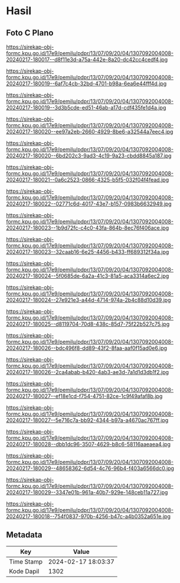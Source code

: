 # Hasil

## Foto C Plano

https://sirekap-obj-formc.kpu.go.id/17e9/pemilu/pdpr/13/07/09/20/04/1307092004008-20240217-180017--d8f11e3d-a75a-442e-8a20-dc42cc4cedf4.jpg

https://sirekap-obj-formc.kpu.go.id/17e9/pemilu/pdpr/13/07/09/20/04/1307092004008-20240217-180019--6af7c4cb-32bd-4701-b98a-6ea6e44fff4d.jpg

https://sirekap-obj-formc.kpu.go.id/17e9/pemilu/pdpr/13/07/09/20/04/1307092004008-20240217-180019--3d3b5cde-ed51-46ab-a17d-cdf435fe1d4a.jpg

https://sirekap-obj-formc.kpu.go.id/17e9/pemilu/pdpr/13/07/09/20/04/1307092004008-20240217-180020--ee97a2eb-2660-4929-8be6-a32544a7eec4.jpg

https://sirekap-obj-formc.kpu.go.id/17e9/pemilu/pdpr/13/07/09/20/04/1307092004008-20240217-180020--6bd202c3-9ad3-4c19-9a23-cbdd8845a187.jpg

https://sirekap-obj-formc.kpu.go.id/17e9/pemilu/pdpr/13/07/09/20/04/1307092004008-20240217-180021--0a6c2523-0866-4325-b5f5-032f04f4fead.jpg

https://sirekap-obj-formc.kpu.go.id/17e9/pemilu/pdpr/13/07/09/20/04/1307092004008-20240217-180022--02771c6d-4017-43e7-b157-0983b6632949.jpg

https://sirekap-obj-formc.kpu.go.id/17e9/pemilu/pdpr/13/07/09/20/04/1307092004008-20240217-180023--1b9d72fc-c4c0-43fa-864b-8ec76f406ace.jpg

https://sirekap-obj-formc.kpu.go.id/17e9/pemilu/pdpr/13/07/09/20/04/1307092004008-20240217-180023--32caab16-6e25-4456-b433-ff689312f34a.jpg

https://sirekap-obj-formc.kpu.go.id/17e9/pemilu/pdpr/13/07/09/20/04/1307092004008-20240217-180024--5f0685de-6a2a-41c3-81a5-aca3314a6ec2.jpg

https://sirekap-obj-formc.kpu.go.id/17e9/pemilu/pdpr/13/07/09/20/04/1307092004008-20240217-180024--27e921e3-a44d-4714-974a-2b4c88d10d39.jpg

https://sirekap-obj-formc.kpu.go.id/17e9/pemilu/pdpr/13/07/09/20/04/1307092004008-20240217-180025--d8119704-70d8-438c-85d7-75f22b527c75.jpg

https://sirekap-obj-formc.kpu.go.id/17e9/pemilu/pdpr/13/07/09/20/04/1307092004008-20240217-180026--bdc496f8-dd89-43f2-8faa-aaf0f15ad0e6.jpg

https://sirekap-obj-formc.kpu.go.id/17e9/pemilu/pdpr/13/07/09/20/04/1307092004008-20240217-180026--2ca4abab-b420-4ab3-ae3d-7a1d1d3db1f2.jpg

https://sirekap-obj-formc.kpu.go.id/17e9/pemilu/pdpr/13/07/09/20/04/1307092004008-20240217-180027--ef18e1cd-f754-4751-82ce-1c9f49afaf8b.jpg

https://sirekap-obj-formc.kpu.go.id/17e9/pemilu/pdpr/13/07/09/20/04/1307092004008-20240217-180027--5e716c7a-bb92-4344-b97a-a4670ac767ff.jpg

https://sirekap-obj-formc.kpu.go.id/17e9/pemilu/pdpr/13/07/09/20/04/1307092004008-20240217-180028--dbb1dc96-3507-4629-b8c6-58116aaeaea4.jpg

https://sirekap-obj-formc.kpu.go.id/17e9/pemilu/pdpr/13/07/09/20/04/1307092004008-20240217-180029--48658362-6d54-4c76-96b4-f403a6566dc0.jpg

https://sirekap-obj-formc.kpu.go.id/17e9/pemilu/pdpr/13/07/09/20/04/1307092004008-20240217-180029--3347e01b-961a-40b7-929e-148ceb11a727.jpg

https://sirekap-obj-formc.kpu.go.id/17e9/pemilu/pdpr/13/07/09/20/04/1307092004008-20240217-180018--754f0837-970b-4256-b47c-a4b0352a651e.jpg


## Metadata

| Key        | Value               |
| ---------- | ------------------- |
| Time Stamp | 2024-02-17 18:03:37 |
| Kode Dapil | 1302                |



